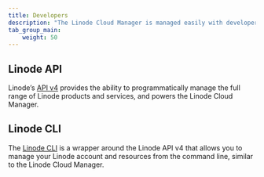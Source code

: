 ```yaml
---
title: Developers
description: "The Linode Cloud Manager is managed easily with developer tools like the Linode API or CLI."
tab_group_main:
    weight: 50
---
```


## Linode API

 Linode’s [API v4](/docs/api) provides the ability to programmatically manage the full range of Linode products and services, and powers the Linode Cloud Manager.

## Linode CLI

 The [Linode CLI](https://github.com/linode/linode-cli) is a wrapper around the Linode API v4 that allows you to manage your Linode account and resources from the command line, similar to the Linode Cloud Manager.


